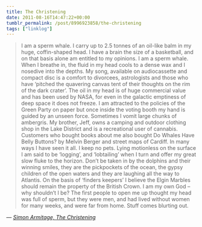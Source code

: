 ```yaml
---
title: The Christening
date: 2011-08-16T14:47:22+00:00
tumblr_permalink: /post/8996923858/the-christening
tags: ["linklog"]
---
```


> I am a sperm whale. I carry up to 2.5 tonnes of an oil-like balm in my huge, coffin-shaped head. I have a brain the size of a basketball, and on that basis alone am entitled to my opinions. I am a sperm whale. When I breathe in, the fluid in my head cools to a dense wax and I nosedive into the depths. My song, available on audiocassette and compact disc is a comfort to divorcees, astrologists and those who have ‘pitched the quavering canvas tent of their thoughts on the rim of the dark crater’. The oil in my head is of huge commercial value and has been used by NASA, for even in the galactic emptiness of deep space it does not freeze. I am attracted to the policies of the Green Party on paper but once inside the voting booth my hand is guided by an unseen force. Sometimes I vomit large chunks of ambergris. My brother, Jeff, owns a camping and outdoor clothing shop in the Lake District and is a recreational user of cannabis. Customers who bought books about me also bought Do Whales Have Belly Buttons? by Melvin Berger and street maps of Cardiff. In many ways I have seen it all. I keep no pets. Lying motionless on the surface I am said to be ‘logging’, and ‘lobtailing’ when I turn and offer my great slow fluke to the horizon. Don’t be taken in by the dolphins and their winning smiles, they are the pickpockets of the ocean, the gypsy children of the open waters and they are laughing all the way to Atlantis. On the basis of ‘finders keepers’ I believe the Elgin Marbles should remain the property of the British Crown. I am my own God – why shouldn’t I be? The first people to open me up thought my head was full of sperm, but they were men, and had lived without women for many weeks, and were far from home. Stuff comes blurting out.

— <cite>[Simon Armitage, _The Christening_](https://www.theguardian.com/books/2010/jun/05/seeing-stars-simon-armitage-review)</cite>
